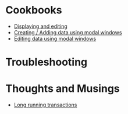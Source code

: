 # Cookbooks
* [Displaying and editing](displaying_repeating_data.md)
* [Creating / Adding data using modal windows](creating_using_modal_windows.md)
* [Editing data using modal windows](editing_using_modal_windows.md)

# Troubleshooting

# Thoughts and Musings
* [Long running transactions](approachs_to_long_running_transactions.md)
